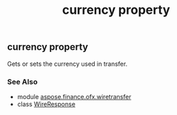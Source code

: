 ﻿---
title: currency property
second_title: Aspose.Finance for Python via .NET API References
description: 
type: docs
weight: 50
url: /python-net/aspose.finance.ofx.wiretransfer/wireresponse/currency/
is_root: false
---

## currency property


Gets or sets the currency used in transfer.

### See Also
* module [aspose.finance.ofx.wiretransfer](../../)
* class [WireResponse](/finance/python-net/aspose.finance.ofx.wiretransfer/wireresponse)
